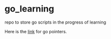 # go_learning
repo to store go scripts in the progress of learning

Here is the [link](https://docs.google.com/spreadsheets/d/1BTdJpO4BMA6QbwHBnZq-ond94UZlOtDtCCScGOUl7c8/edit#gid=325645552) for go pointers. 